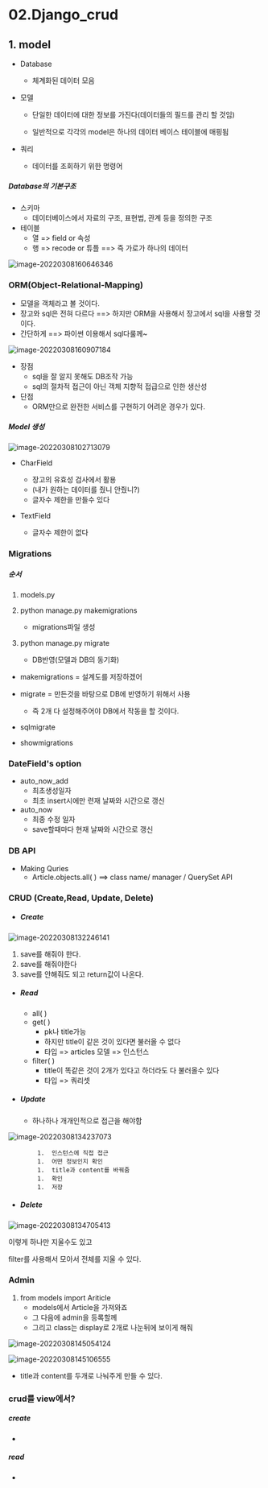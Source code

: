 # 02.Django_crud

## 1. model

- Database

  - 체계화된 데이터 모음

- 모델

  - 단일한 데이터에 대한 정보를 가진다(데이터들의 필드를 관리 할 것임)

  - 일반적으로 각각의 model은 하나의 데이터 베이스 테이블에 매핑됨



- 쿼리
  - 데이터를 조회하기 위한 명령어



##### Database의 기본구조

- 스키마
  - 데이터베이스에서 자료의 구조, 표현법, 관계 등을 정의한 구조
- 테이블
  - 열 => field or 속성
  - 행 => recode or 튜플 ==> 즉 가로가 하나의 데이터

![image-20220308160646346](02Django_crud.assets/image-20220308160646346.png)



### ORM(Object-Relational-Mapping)

- 모델을 객체라고 볼 것이다.
- 장고와 sql은 전혀 다르다 ==> 하지만 ORM을 사용해서 장고에서 sql을 사용할 것 이다.
- 간단하게 ==> 파이썬 이용해서 sql다룰께~ 

![image-20220308160907184](02Django_crud.assets/image-20220308160907184.png)

- 장점
  - sql을 잘 알지 못해도 DB조작 가능
  - sql의 절차적 접근이 아닌 객체 지향적 접급으로 인한 생산성
- 단점
  - ORM만으로 완전한 서비스를 구현하기 어려운 경우가 있다.



##### Model 생성

![image-20220308102713079](02Django_crud.assets/image-20220308102713079.png)

- CharField
  - 장고의 유효성 검사에서 활용
  - (내가 원하는 데이터를 줬니 안줬니?)
  - 글자수 제한을 만들수 있다

- TextField
  - 글자수 제한이 없다



### Migrations

##### 순서

1. models.py

2. python manage.py makemigrations
   - migrations파일 생성
3. python manage.py migrate
   - DB반영(모델과 DB의 동기화)



- makemigrations = 설계도를 저장하겠어
- migrate = 만든것을 바탕으로 DB에 반영하기 위해서 사용
  - 즉 2개 다 설정해주어야 DB에서 작동을 할 것이다.

- sqlmigrate
- showmigrations



### DateField's option

- auto_now_add
  - 최초생성일자
  - 최초 insert시에만 련재 날짜와 시간으로 갱신
- auto_now
  - 최종 수정 일자
  - save할때마다 현재 날짜와 시간으로 갱신



### DB API

- Making Quries
  - Article.objects.all( )   ==> class name/ manager / QuerySet API







### CRUD (Create,Read, Update, Delete)

- ##### Create

![image-20220308132246141](02Django_crud.assets/image-20220308132246141.png)

1.  save를 해줘야 한다.
2.  save를 해줘야한다
3. save를 안해줘도 되고 return값이 나온다.



- ##### Read

  - all(  )
  - get(  )
    - pk나 title가능
    - 하지만 title이 같은 것이 있다면 불러올 수 없다
    - 타입 => articles 모델 => 인스턴스
  - filter(  )
    - title이 똑같은 것이 2개가 있다고 하더라도 다 불러올수 있다
    - 타입 => 쿼리셋



- ##### Update

  - 하나하나 개개인적으로 접근을 해야함

![image-20220308134237073](02Django_crud.assets/image-20220308134237073.png)

			1.  인스턴스에 직접 접근
			1.  어떤 정보인지 확인
			1.  title과 content를 바꿔줌
			1.  확인
			1.  저장



- #####  Delete

![image-20220308134705413](02Django_crud.assets/image-20220308134705413.png)

이렇게 하나만 지울수도 있고

filter를 사용해서 모아서 전체를 지울 수 있다.



### Admin

1. from models import Ariticle
   - models에서 Article을 가져와죠
   - 그 다음에 admin을 등록할께
   - 그리고 class는 display로 2개로 나눈뒤에 보이게 해줘

![image-20220308145054124](02Django_crud.assets/image-20220308145054124.png)

![image-20220308145106555](02Django_crud.assets/image-20220308145106555.png)

- title과 content를 두개로 나눠주게 만들 수 있다.



### crud를 view에서?

##### create

- 



##### read

- 

































